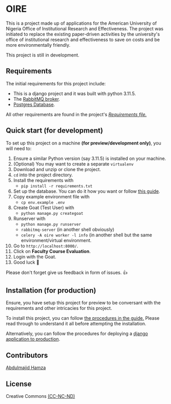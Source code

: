 # OIRE

This is a project made up of applications for the American University of Nigeria Office of Institutional Research and Effectiveness.
The project was initiated to replace the existing paper-driven activities by the university's office of institutional research and effectiveness to save on costs and be more environmentally friendly.

This project is still in development.


## Requirements
The initial requirements for this project include:

 * This is a django project and it was built with python 3.11.5.
 * The [RabbitMQ broker](https://www.rabbitmq.com/download.html).
 * [Postgres Database](https://www.postgresql.org/).

All other requirements are found in the project's *[Requirements file.](requirements.txt)*

## Quick start (for development)
To set up this project on a machine **(for preview/development only)**, you will need to:

1. Ensure a similar Python version (say 3.11.5) is installed on your machine.
2. (Optional) You may want to create a separate ``virtualenv``
3. Download and unzip or clone the project.
4. ``cd`` into the project directory.
3. Install the requirements with
    * ``pip install -r requirements.txt``
4. Set up the database. You can do it how you want or follow [this guide](docs/DATABASE_SETUP.md).
5. Copy example environment file with
    * ``cp env.example .env``
6. Create Goat (Test User) with
    * ``python manage.py creategoat``
7. Runserver with
    * ``python manage.py runserver``
    * ``rabbitmq-server`` (in another shell obviously)
    * ``celery -A oire worker -l info`` (in another shell but the same environment/virtual environment.
8. Go to ``http://localhost:8000/``.
9.  Click on **Faculty Course Evaluation**.
10. Login with the Goat.
11. Good luck :tada:

Please don't forget give us feedback in form of issues. :+1:

## Installation (for production)
Ensure, you have setup this project for preview to be conversant with the requirements and other intricacies for this project.


To install this project, you can follow [the procedures in the guide.](https://realpython.com/django-nginx-gunicorn/) Please read through to understand it all before attempting the installation.

Alternatively, you can follow the procedures for deploying a [django application to production](https://docs.djangoproject.com/en/5.0/howto/deployment/).






## Contributors

[Abdulmajid Hamza](http://x.com/__skampa__)

## License

Creative Commons [(CC-NC-ND)](https://creativecommons.org/licenses/by-nc-nd/3.0/legalcode)